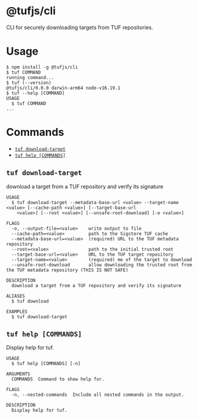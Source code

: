 # @tufjs/cli

CLI for securely downloading targets from TUF repositories.

# Usage
<!-- usage -->
```sh-session
$ npm install -g @tufjs/cli
$ tuf COMMAND
running command...
$ tuf (--version)
@tufjs/cli/0.0.0 darwin-arm64 node-v16.19.1
$ tuf --help [COMMAND]
USAGE
  $ tuf COMMAND
...
```
<!-- usagestop -->
# Commands
<!-- commands -->
* [`tuf download-target`](#tuf-download-target)
* [`tuf help [COMMANDS]`](#tuf-help-commands)

## `tuf download-target`

download a target from a TUF repository and verify its signature

```
USAGE
  $ tuf download-target --metadata-base-url <value> --target-name <value> [--cache-path <value>] [--target-base-url
    <value>] [--root <value>] [--unsafe-root-download] [-o <value>]

FLAGS
  -o, --output-file=<value>    write output to file
  --cache-path=<value>         path to the Sigstore TUF cache
  --metadata-base-url=<value>  (required) URL to the TUF metadata repository
  --root=<value>               path to the initial trusted root
  --target-base-url=<value>    URL to the TUF target repository
  --target-name=<value>        (required) me of the target to download
  --unsafe-root-download       allow downloading the trusted root from the TUF metadata repository (THIS IS NOT SAFE)

DESCRIPTION
  download a target from a TUF repository and verify its signature

ALIASES
  $ tuf download

EXAMPLES
  $ tuf download-target
```



## `tuf help [COMMANDS]`

Display help for tuf.

```
USAGE
  $ tuf help [COMMANDS] [-n]

ARGUMENTS
  COMMANDS  Command to show help for.

FLAGS
  -n, --nested-commands  Include all nested commands in the output.

DESCRIPTION
  Display help for tuf.
```


<!-- commandsstop -->
